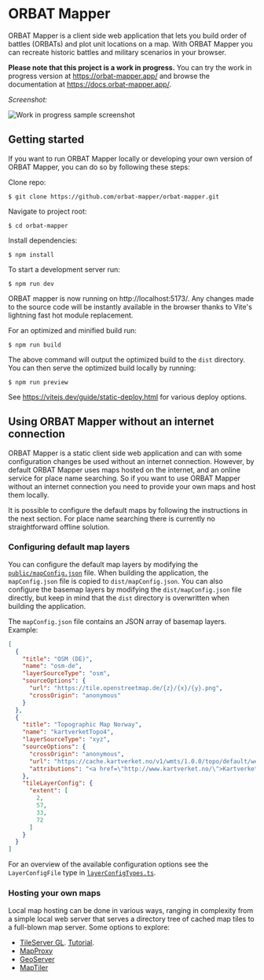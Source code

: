# ORBAT Mapper

ORBAT Mapper is a client side web application that lets you build order of battles (ORBATs) and plot unit locations on a
map. With
ORBAT Mapper you can recreate historic battles and military scenarios in your browser.

**Please note that this project is a work in progress.** You can try the work in progress version
at https://orbat-mapper.app/ and browse the documentation
at https://docs.orbat-mapper.app/.

_Screenshot:_

![Work in progress sample screenshot](images/screenshot-2023-09-01.png "Work in progress sample screenshot")

## Getting started

If you want to run ORBAT Mapper locally or developing your own version of ORBAT Mapper, you can do so by following these
steps:

Clone repo:

    $ git clone https://github.com/orbat-mapper/orbat-mapper.git

Navigate to project root:

    $ cd orbat-mapper

Install dependencies:

    $ npm install

To start a development server run:

    $ npm run dev

ORBAT mapper is now running on http://localhost:5173/. Any changes made to the source code will be instantly
available in the browser thanks to Vite's lightning fast hot module replacement.

For an optimized and minified build run:

    $ npm run build

The above command will output the optimized build to the `dist` directory. You can then serve the optimized build
locally by running:

    $ npm run preview

See https://vitejs.dev/guide/static-deploy.html for various deploy options.

## Using ORBAT Mapper without an internet connection

ORBAT Mapper is a static client side web application and can with some configuration changes be used without an
internet connection. However, by default ORBAT Mapper uses maps hosted on the internet, and an online service for
place name searching. So if you want to use ORBAT Mapper without an internet connection you need to provide your own
maps and host them locally.

It is possible to configure the default maps by following the instructions in the next section. For place name searching
there is currently no straightforward offline solution.

### Configuring default map layers

You can configure the default map layers by modifying the [`public/mapConfig.json`](public/mapConfig.json) file. When
building the application, the `mapConfig.json` file is copied to `dist/mapConfig.json`. You can also configure the basemap layers by modifying the
`dist/mapConfig.json` file directly, but keep in mind that the `dist` directory is overwritten when building the
application.

The `mapConfig.json` file contains an JSON array of basemap layers. Example:

```json
[
  {
    "title": "OSM (DE)",
    "name": "osm-de",
    "layerSourceType": "osm",
    "sourceOptions": {
      "url": "https://tile.openstreetmap.de/{z}/{x}/{y}.png",
      "crossOrigin": "anonymous"
    }
  },
  {
    "title": "Topographic Map Norway",
    "name": "kartverketTopo4",
    "layerSourceType": "xyz",
    "sourceOptions": {
      "crossOrigin": "anonymous",
      "url": "https://cache.kartverket.no/v1/wmts/1.0.0/topo/default/webmercator/{z}/{y}/{x}.png",
      "attributions": "<a href=\"http://www.kartverket.no/\">Kartverket</a>"
    },
    "tileLayerConfig": {
      "extent": [
        2,
        57,
        33,
        72
      ]
    }
  }
]
```

For an overview of the available configuration options see the `LayerConfigFile` type in [`layerConfigTypes.ts`](src/geo/layerConfigTypes.ts).

### Hosting your own maps

Local map hosting can be done in various ways, ranging in complexity from a simple local web server that serves a
directory tree of cached map tiles to a full-blown map server. Some options to explore:

- [TileServer GL](https://tileserver.readthedocs.io/en/latest/). [Tutorial](https://openmaptiles.org/docs/host/tileserver-gl/).
- [MapProxy](https://mapproxy.org/)
- [GeoServer](https://geoserver.org/)
- [MapTiler](https://www.maptiler.com/data/)
